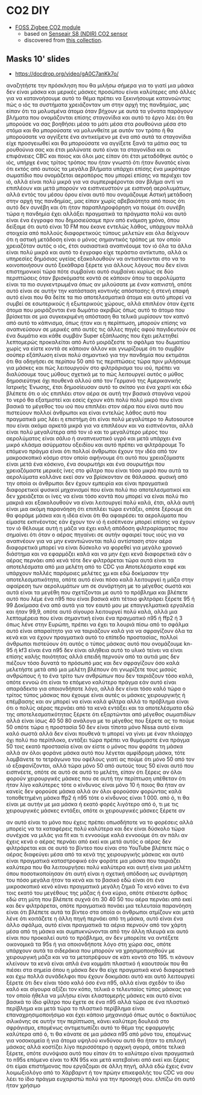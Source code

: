 # CO2 DIY

- [FOSS Zigbee CO2 module](https://diyruz.github.io/posts/airsense/)
  - based on [Senseair S8 (NDIR) CO2 sensor](https://senseair.com/products/size-counts/s8-residential/)
  - discovered from [this collection](https://diyruz.github.io/tags/opensource-firmware/).

## Masks 10' slides

* https://docdrop.org/video/gA0C7anKk7o/

αναζητήστε την πρόσκληση που θα μιλήσω σήμερα για το γιατί μια μάσκα δεν είναι μάσκα και μερικές μάσκες προσώπου είναι καλύτερες από άλλες για να κατανοήσουμε αυτό το θέμα πρέπει να ξεκινήσουμε κατανοώντας πώς ο ιός
τα συστήματα χρειάζονταν um στην αρχή της πανδημίας, μας είπαν ότι τα μολυσμένα άτομα όταν βήχουν με αυτά τα γόνατα παράγουν βλήματα που ονομάζονται επίσης σταγονίδια και αυτό το έργο λέει ότι θα μπορούσε να σας βοηθήσει μέσα
το μάτι μέσα στα ρουθούνια μέσα στο στόμα και θα μπορούσατε να μολυνθείτε με αυτόν τον τρόπο ή θα μπορούσατε να αγγίξετε ένα αντικείμενο με ένα από αυτά τα σταγονίδια είχε προσγειωθεί και θα μπορούσατε να αγγίξετε ξανά τα μάτια σας τα ρουθούνια σας και έτσι μολύνατε
αυτό είναι τα σταγονίδια και οι επιφάνειες CBC και ποιος και όλοι μας είπαν ότι έτσι μεταδόθηκε αυτός ο ιός, υπήρχε ένας τρίτος τρόπος που ήταν γνωστό ότι ήταν δυνατός είναι ότι εκτός από αυτούς
τα μεγάλα βλήματα υπάρχει επίσης ένα μικρότερο σωματίδιο που ονομάζεται αεροπόρος που μπορεί επίσης να περιέχει τον ιό, αλλά είναι πολύ μικρά για να συμπεριφέρονται σαν βλήμα αντί να επιπλέουν και μετά μπορούν να εισπνευστούν με εισπνοή αερολυμάτων, αλλά
εντός του μέσου όρου είναι αυτό που ονομάζουμε Αστική μετάδοση στην αρχή της πανδημίας, μας είπαν χωρίς αβεβαιότητα από ποιος ότι αυτό δεν συνέβη και ότι ήταν παραπληροφόρηση να πούμε ότι συνέβη
τώρα η πανδημία έχει αλλάξει πραγματικά τα πράγματα πολύ και αυτό είναι ένα έγγραφο που δημοσιεύσαμε πριν από ενάμιση χρόνο, όπου δείξαμε ότι αυτό είναι 10 FM που έκανε εντελώς λάθος, υπάρχουν πολλά
στοιχεία από πολλούς διαφορετικούς τύπους μελετών και όλα δείχνουν ότι η αστική μετάδοση είναι ο μόνος σημαντικός τρόπος με τον οποίο χρειαζόταν αυτός ο ιός, έτσι ουσιαστικά αναπνέουμε τον ιό
όλα τα άλλα είναι πολύ μικρά και αυτό το έγγραφο είχε τεράστιο αντίκτυπο, αλλά οι υπηρεσίες δημόσιας υγείας εξακολουθούν να αντιστέκονται στο να το κοινοποιήσουν αυτό ξεκάθαρα ξέρετε για άλλους λόγους που δεν είναι επιστημονικοί
τώρα πότε συμβαίνει αυτό συμβαίνει κυρίως σε δύο περιπτώσεις όταν βρισκόμαστε κοντά σε κάποιον όπου τα αερολύματα είναι τα πιο συγκεντρωμένα όπως αν μιλούσατε με έναν καπνιστή, οπότε αυτό είναι σε αυτήν την κατάσταση κοντινής απόστασης
ή στενή επαφή αυτό είναι που θα δείτε τα πιο αποτελεσματικά άτομα και αυτό μπορεί να συμβεί σε εσωτερικούς ή εξωτερικούς χώρους, αλλά επιπλέον όταν έχετε άτομα που μοιράζονται ένα δωμάτιο ακριβώς όπως αυτό το άτομο που βρίσκεται σε μια συγκεκριμένη απόσταση θα τελικά μυρίσουν τον καπνό από αυτό το κάπνισμα, όπως ήταν και η περίπτωση, μπορούν επίσης να αναπνεύσουν σε μερικές από αυτές τις άλλες πηγές αφού παγιδευτούν σε ένα δωμάτιο και κάθε συμβάν Super εξάπλωσης που έχει μελετηθεί λεπτομερώς προκαλείται από
Αυτό μοιράζεστε το σφάλμα του δωματίου χωρίς να είστε κοντά σε κάποιον άλλον και γνωρίζουμε ότι το συμβάν σούπερ εξάπλωση είναι πολύ σημαντικό για την πανδημία που εκτιμάται ότι θα οδηγήσει σε περίπου 50 από
τις περιπτώσεις τώρα πριν μιλήσουμε για μάσκες και πώς λειτουργούν στο φιλτράρισμα του ιού, πρέπει να διαλύσουμε τους μύθους σχετικά με το πώς λειτουργεί αυτός ο μύθος δημοσιεύτηκε
όχι πουθενά αλλού από τον Γερμανό της Αμερικανικής Ιατρικής Ένωσης, έτσι δημοσίευσαν αυτό το σκίτσο για ένα χαρτί και εδώ βλέπετε ότι ο ιός επιπλέει στον αέρα σε αυτή την βασικά σταγόνα νερού το νερό θα εξατμιστεί και εσείς
έχουν κάτι πολύ πολύ μικρό που είναι βασικά το μέγεθος του ιού που επιπλέει στον αέρα που είναι αυτό που πιστεύουν πολλοί άνθρωποι και είναι εντελώς λάθος αυτό που πραγματικά μας λέει η επιστήμη ότι είναι πολύ μεγαλύτερο το Autosource που είναι
ακόμα αρκετά μικρά για να επιπλέουν και να εισπνέονται, αλλά είναι πολύ μεγαλύτερα από τον ιό και το μεγαλύτερο μέρος του αερολύματος είναι σάλιο ή αναπνευστικό υγρό και μετά υπάρχει ένα μικρό κλάσμα ασύρματου οξειδίου και αυτό πρέπει να φιλτράρουμε
Το επόμενο πράγμα είναι ότι πολλοί άνθρωποι έχουν την ιδέα από τον μακροσκοπικό κόσμο στον οποίο αφήνουμε ότι αυτό που χρειαζόμαστε είναι μετά ένα κόσκινο, ένα σουρωτήρι και ένα σουρωτήρι που χρειαζόμαστε μερικές ίνες στο
φίλτρο που είναι τόσο μικρό που αυτά τα αερολύματα κολλάνε εκεί σαν να βρίσκονταν σε θάλασσα.
φυσική από την οποία οι άνθρωποι δεν έχουν εμπειρία και είναι πραγματικά διαφορετικοί φυσικοί μηχανισμοί που είναι πολύ πιο αποτελεσματικοί και δεν χρειάζεται οι ίνες να είναι τόσο κοντά που μπορεί να είναι πολύ πιο μακριά και εξακολουθούν να είναι
λειτουργεί πολύ καλά, έτσι, αλλά αυτή είναι μια ακόμη παρανόηση ότι επιπλέει τώρα εντάξει, οπότε ξέρουμε ότι θα φοράμε μάσκα και η ιδέα είναι ότι θα αφαιρέσει τα αερολύματα που είμαστε
εκπνέοντας εάν έχουν τον ιό ή εισέπνεαν μπορεί επίσης να έχουν τον ιό θέλουμε αυτή η μάζα να έχει καλή απόδοση φιλτραρίσματος που σημαίνει ότι όταν ο αέρας πηγαίνει σε αυτήν αφαιρεί τους ιούς για να αναπνέουν για να μην εναντιώνονται πολύ
αντίσταση στον αέρα διαφορετικά μπορεί να είναι δύσκολο να φορεθεί για μεγάλο χρονικό διάστημα και να εφαρμόζει καλά και να μην έχει κενά διαφορετικά εάν ο αέρας περνάει από κενά τότε δεν φιλτράρεται τώρα αυτά είναι τα αποτελέσματα από μια μελέτη από το CDC για Αποτελέσματα καφέ και υπάρχουν πολλές παρόμοιες μελέτες χμ και εδώ δοκίμασαν την αποτελεσματικότητα, οπότε αυτό είναι πόσο καλά λειτουργεί η μάζα στην αφαίρεση των αερολυμάτων um σε συνάρτηση με το μέγεθος
σωστά και αυτά είναι τα μεγέθη που σχετίζονται με αυτό το πρόβλημα και βλέπετε αυτό που λέμε ένα n95 που είναι βασικά κάτι τέτοιο φιλτράρει ξέρετε 95 ή 99 Δοκίμασα ένα από αυτά
για τον εαυτό μου με επαγγελματικά εργαλεία και ήταν 99,9, οπότε αυτό σίγουρα λειτουργεί πολύ καλά, αλλά μια λεπτομέρεια που είναι σημαντική είναι ένα πραγματικό n95 ή ffp2 ή 3 όπως λένε στην Ευρώπη, πρέπει να έχει τα λουριά
πίσω από το σφάλμα αυτό είναι απαραίτητο για να ταιριάζουν καλά για να σφραγίζουν όλα τα κενά και να έχουν πραγματικά αυτό το επίπεδο προστασίας, πολλοί άνθρωποι πιστεύουν ότι αυτός ο τύπος μάσκας αυτό που ονομάζουμε kn-95 ή kf3
είναι ένα n95 δεν είναι αλήθεια αυτό το υλικό τείνει να είναι επίσης καλής ποιότητας αλλά επειδή περνούν από τα αυτιά μας δεν πιέζουν τόσο δυνατά το πρόσωπό μας και δεν σφραγίζουν όσο
καλά μελετήστε μετά από μια μελέτη βλέπουν ότι γνωρίζετε τους μισούς ανθρώπους ή το ένα τρίτο των ανθρώπων που δεν ταιριάζουν τόσο καλά, οπότε εννοώ ότι είναι το επόμενο καλύτερο πράγμα εάν αυτό είναι απαράδεκτο για οποιονδήποτε λόγο, αλλά δεν είναι τόσο καλό
τώρα ο τρίτος τύπος μάσκας που έχουμε είναι αυτές οι μάσκες χειρουργικής ή επέμβασης και αν μπορεί να είναι καλά φίλτρα αλλά το πρόβλημα είναι ότι ο πολύς αέρας περνάει από τα κενά εντάξει και τα αποτελέσματα εδώ της αποτελεσματικότητας ξέρετε ότι εξαρτώνται από
μέγεθος σωματιδίων αλλά είναι ίσως 40 50 80 ανάλογα με το μέγεθος που ξέρετε ας το πούμε 50 οπότε τώρα η προστασία 50 δεν είναι τίποτα μόνο Nissa αυτό είναι καλό σωστά
αλλά δεν είναι πουθενά τι μπορεί να γίνει με έναν πλοίαρχο όχι πολύ πιο περίπλοκο, εντάξει τώρα πρέπει να θυμόμαστε ένα πράγμα 50 τοις εκατό προστασία είναι αν είστε ο μόνος που φοράτε τη μάσκα αλλά αν όλοι φοράνε μάσκα
αυτό που λέγεται αμφίδρομη μάσκα, τότε λαμβάνετε το τετράγωνο του οφέλους γιατί ας πούμε ότι μόνο 50 από τον ιό εξαφανίζονται, αλλά τώρα μόνο 50 από αυτούς τους 50 είναι αυτό που εισπνέετε, οπότε σε αυτό σε αυτό το
μελέτη, είπαν ότι ξέρεις αν όλοι φορούν χειρουργικές μάσκες που σε αυτή την περίπτωση υπέθεταν ότι ήταν λίγο καλύτερες τότε ο κίνδυνος είναι μόνο 10 ή ποιος θα ήταν αν κανείς δεν φορούσε μάσκα αλλά αν όλοι φορούσαν
φορώντας καλά τοποθετημένη μάσκα ffp2 ή n95 τότε ο κίνδυνος είναι 1 000. από ό, τι θα είναι με αυτήν με μια μάσκα ή εκατό φορές λιγότερο από ό, τι με τις χειρουργικές μάσκες εντάξει, οπότε οι χειρουργικές μάσκες ξέρετε αν


αν
αυτό είναι το μόνο που έχεις πρέπει οπωσδήποτε να το φορέσεις αλλά μπορείς να τα καταφέρεις πολύ καλύτερα και δεν είναι δύσκολο τώρα συνέχισε να μιλάς για fit και τι εννοούμε καλά εννοούμε ότι αν πάλι αν έχεις κενά ο αέρας περνάει από εκεί
και μετά αυτός ο αέρας δεν φιλτράρεται και σε αυτό το βίντεο που είναι στο YouTube βλέπετε πώς ο αέρας διαφεύγει μέσα από τα κενά της χειρουργικής μάσκας και αυτό είναι πραγματικά καταστροφικό εάν φοράτε μια μάσκα που ταιριάζει καλύτερα που θα λειτουργήσει πολύ καλύτερα
και αυτή είναι μια μελέτη όπου ποσοτικοποίησαν ότι αυτή είναι η σχετική απόδοση ως συνάρτηση του πόσο μεγάλα ήταν τα κενά και το βασικό εδώ είναι ότι ένα μικροσκοπικό κενό κάνει πραγματικά μεγάλη ζημιά
Το κενό κάνει το ένα τοις εκατό του μεγέθους της μάζας ή ένα κύριο, οπότε στέκεστε όρθιος εδώ στη μύτη που βλέπετε συχνά ότι 30 40 50 του αέρα περνάει από εκεί και δεν φιλτράρεται, οπότε πραγματικά πονάει
μια τελευταία παρανόηση είναι ότι βλέπετε αυτά τα βίντεο στα οποία οι άνθρωποι ατμίζουν και μετά λένε ότι κοιτάζετε η άλλη πηγή περνάει από τη μάσκα, αυτό είναι ένα άλλο σφάλμα, αυτό είναι πραγματικά τα αέρια περνούν από τον χάρτη μέσα από τη μάσκα και συμπυκνώνονται από την άλλη πλευρά
και αυτό είναι που προκαλεί αυτό το πρόβλημα, αν δεν μπορείτε να αντέξετε οικονομικά τα 95s ή για οποιονδήποτε λόγο στη χώρα σας, οπότε υπάρχουν αυτά τα σιδεράκια που μπορούν να χρησιμοποιηθούν με χειρουργική μάζα και να τα μετατρέψουν σε
κάτι κοντά στο 195. τι κάνουν κλείνουν τα κενά είναι απλά ένα κομμάτι πλαστικό ή καουτσούκ που θα πιέσει στα σημεία όπου η μάσκα δεν θα είχε πραγματικά κενό διαφορετικά και έχω πολλά
συνάδελφοι που έχουν δοκιμάσει αυτό και αυτό λειτουργεί ξέρετε ότι δεν είναι τόσο καλό όσο ένα n95, αλλά είναι σχεδόν το ίδιο καλό και σίγουρα αξίζει τον κόπο, τελικά ο τελευταίος τύπος μάσκας για τον οποίο ήθελα να μιλήσω είναι ελαστομερής
μάσκες και αυτό είναι βασικά το ίδιο φίλτρο που έχετε σε ένα n95 αλλά τώρα σε ένα πλαστικό περίβλημα και μετά τώρα το πλαστικό περίβλημα είναι επαναχρησιμοποιήσιμο και έχει κάποιο μηχανισμό όπως αυτός ο δακτύλιος σιλικόνης
σε αυτήν την περίπτωση, κάνει καλύτερη δουλειά στο σφράγισμα, επομένως αντιμετωπίζει αυτό το θέμα της εφαρμογής καλύτερα από ό, τι θα κάνατε σε μια μάσκα n95 από μόνο του, επομένως για νοσοκομεία ή για άτομα υψηλού κινδύνου αυτό θα ήταν το
επιλογή μάσκας αλλά κοστίζει λίγο περισσότερο η αρχική αγορά, οπότε τελικά ξέρετε, οπότε συνόψισα αυτό που είπαν ότι το καλύτερο είναι πραγματικά το n95s επόμενο είναι το KN 95s και μετά
κατεβαίνει από εκεί και ξέρεις ότι είμαι επιστήμονας που εργάζομαι σε άλλη πηγή, αλλά εδώ έχεις έναν λοιμωξιολόγο από το Χάρβαρντ ή τον πρώην επικεφαλής του CDC να σου λέει το ίδιο πράγμα ευχαριστώ πολύ για την προσοχή σου.
ελπίζω ότι αυτό ήταν χρήσιμο
